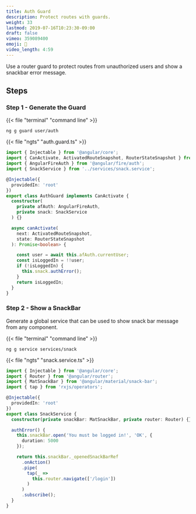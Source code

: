 ```yaml
---
title: Auth Guard
description: Protect routes with guards.
weight: 33
lastmod: 2019-07-16T10:23:30-09:00
draft: false
vimeo: 359089400
emoji: 👮
video_length: 4:59
---
```


Use a router guard to protect routes from unauthorized users and show a snackbar error message. 

## Steps 

### Step 1 - Generate the Guard

{{< file "terminal" "command line" >}}
```text
ng g guard user/auth
```

{{< file "ngts" "auth.guard.ts" >}}
```typescript
import { Injectable } from '@angular/core';
import { CanActivate, ActivatedRouteSnapshot, RouterStateSnapshot } from '@angular/router';
import { AngularFireAuth } from '@angular/fire/auth';
import { SnackService } from '../services/snack.service';

@Injectable({
  providedIn: 'root'
})
export class AuthGuard implements CanActivate {
  constructor(
    private afAuth: AngularFireAuth,
    private snack: SnackService
  ) {}

  async canActivate(
    next: ActivatedRouteSnapshot,
    state: RouterStateSnapshot
  ): Promise<boolean> {

    const user = await this.afAuth.currentUser;
    const isLoggedIn = !!user;
    if (!isLoggedIn) {
      this.snack.authError();
    }
    return isLoggedIn;
  }
}

```

### Step 2 - Show a SnackBar

Generate a global service that can be used to show snack bar message from any component. 

{{< file "terminal" "command line" >}}
```text
ng g service services/snack
```

{{< file "ngts" "snack.service.ts" >}}
```typescript
import { Injectable } from '@angular/core';
import { Router } from '@angular/router';
import { MatSnackBar } from '@angular/material/snack-bar';
import { tap } from 'rxjs/operators';

@Injectable({
  providedIn: 'root'
})
export class SnackService {
  constructor(private snackBar: MatSnackBar, private router: Router) {}

  authError() {
    this.snackBar.open('You must be logged in!', 'OK', {
      duration: 5000
    });

    return this.snackBar._openedSnackBarRef
      .onAction()
      .pipe(
        tap(_ =>
          this.router.navigate(['/login'])
        )
      )
      .subscribe();
  }
}

```
